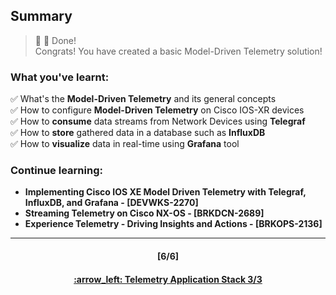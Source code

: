 ## Summary

> :clap: :tada: Done!  
> Congrats! You have created a basic Model-Driven Telemetry solution!

### What you've learnt:  
:white_check_mark:  What's the **Model-Driven Telemetry** and its general concepts  
:white_check_mark:  How to configure **Model-Driven Telemetry** on Cisco IOS-XR devices  
:white_check_mark:  How to **consume** data streams from Network Devices using **Telegraf**  
:white_check_mark:  How to **store** gathered data in a database such as **InfluxDB**  
:white_check_mark:  How to **visualize** data in real-time using **Grafana** tool    

### Continue learning:
- **Implementing Cisco IOS XE Model Driven Telemetry with Telegraf, InfluxDB, and Grafana - [DEVWKS-2270]**
- **Streaming Telemetry on Cisco NX-OS - [BRKDCN-2689]**
- **Experience Telemetry - Driving Insights and Actions - [BRKOPS-2136]**

---
<h4 align="center">[6/6]</h4>
<h4 align="center"> <a href="/readme/4.md"> :arrow_left: Telemetry Application Stack 3/3 </h4>
